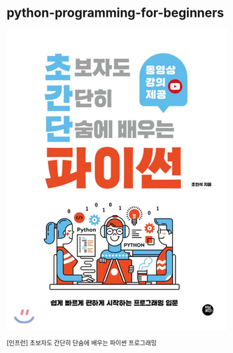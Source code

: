 # python-programming-for-beginners
<img alt="book cover" src="./assets/book-cover.jpg">

[인프런] 초보자도 간단히 단숨에 배우는 파이썬 프로그래밍